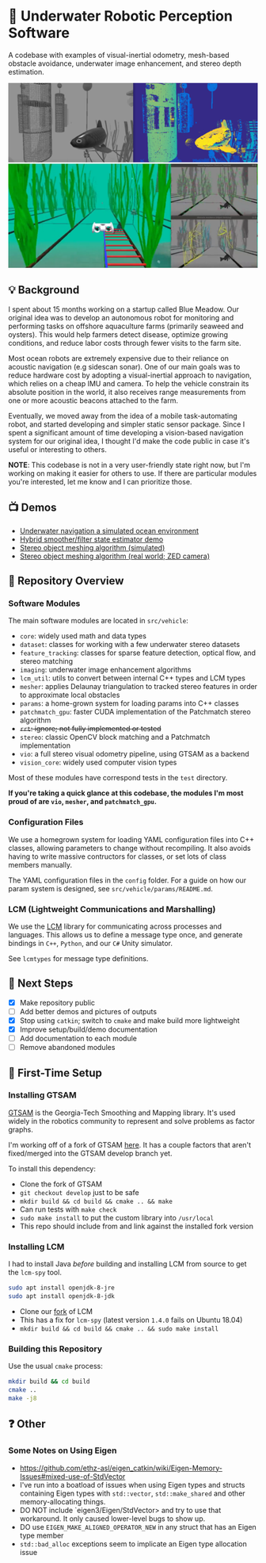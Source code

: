 # :ocean: Underwater Robotic Perception Software

A codebase with examples of visual-inertial odometry, mesh-based obstacle avoidance, underwater image enhancement, and stereo depth estimation.

![Patchmatch GPU implementation example](/resources/patchmatch_example.png)
![Underwater navigation demo](/resources/navigation_example.png)

## :bulb: Background

I spent about 15 months working on a startup called Blue Meadow. Our original idea was to develop an
autonomous robot for monitoring and performing tasks on offshore aquaculture farms (primarily
seaweed and oysters). This would help farmers detect disease, optimize growing conditions, and
reduce labor costs through fewer visits to the farm site.

Most ocean robots are extremely expensive due to their reliance on acoustic
navigation (e.g sidescan sonar). One of our main goals was to reduce hardware cost by adopting a
visual-inertial approach to navigation, which relies on a cheap IMU and camera. To help the vehicle
constrain its absolute position in the world, it also receives range measurements from one or more
acoustic beacons attached to the farm.

Eventually, we moved away from the idea of a mobile task-automating robot, and started developing
and simpler static sensor package. Since I spent a significant amount of time developing a vision-based
navigation system for our original idea, I thought I'd make the code public in case it's useful
or interesting to others.

**NOTE**: This codebase is not in a very user-friendly state right now, but I'm working on making
it easier for others to use. If there are particular modules you're interested, let me know
and I can prioritize those.

## :tv: Demos

- [Underwater navigation a simulated ocean environment](https://youtu.be/yT-qm5_dXxk)
- [Hybrid smoother/filter state estimator demo](https://youtu.be/Q3swMWAAizs)
- [Stereo object meshing algorithm (simulated)](https://youtu.be/F7nSvaf0kpo)
- [Stereo object meshing algorithm (real world; ZED camera)](https://www.youtube.com/watch?v=TdSf_Qc2J94)

## :memo: Repository Overview

### Software Modules

The main software modules are located in `src/vehicle`:
- `core`: widely used math and data types
- `dataset`: classes for working with a few underwater stereo datasets
- `feature_tracking`: classes for sparse feature detection, optical flow, and stereo matching
- `imaging`: underwater image enhancement algorithms
- `lcm_util`: utils to convert between internal C++ types and LCM types
- `mesher`: applies Delaunay triangulation to tracked stereo features in order to approximate local obstacles
- `params`: a home-grown system for loading params into C++ classes
- `patchmatch_gpu`: faster CUDA implementation of the Patchmatch stereo algorithm
- ~~`rrt`: ignore; not fully implemented or tested~~
- `stereo`: classic OpenCV block matching and a Patchmatch implementation
- `vio`: a full stereo visual odometry pipeline, using GTSAM as a backend
- `vision_core`: widely used computer vision types

Most of these modules have correspond tests in the `test` directory.

**If you're taking a quick glance at this codebase, the modules I'm most proud of are `vio`, `mesher`, and `patchmatch_gpu`.**

### Configuration Files

We use a homegrown system for loading YAML configuration files into C++ classes, allowing parameters to change without recompiling. It also avoids having to write massive contructors for classes, or set lots of class members manually.

The YAML configuration files in the `config` folder. For a guide on how our param system is designed, see `src/vehicle/params/README.md`.

### LCM (Lightweight Communications and Marshalling)

We use the [LCM](https://lcm-proj.github.io/) library for communicating across processes and languages. This allows us to define a message type once, and generate bindings in `C++`, `Python`, and our `C#` Unity simulator.

See `lcmtypes` for message type definitions.

## :construction: Next Steps

- [x] Make repository public
- [ ] Add better demos and pictures of outputs
- [x] Stop using `catkin`; switch to `cmake` and make build more lightweight
- [x] Improve setup/build/demo documentation
- [ ] Add documentation to each module
- [ ] Remove abandoned modules

## :hammer: First-Time Setup

### Installing GTSAM

[GTSAM](https://gtsam.org/) is the Georgia-Tech Smoothing and Mapping library. It's used widely
in the robotics community to represent and solve problems as factor graphs.

I'm working off of a fork of GTSAM [here](https://github.com/miloknowles/gtsam). It has a couple
factors that aren't fixed/merged into the GTSAM develop branch yet.

To install this dependency:
- Clone the fork of GTSAM
- `git checkout develop` just to be safe
- `mkdir build && cd build && cmake .. && make`
- Can run tests with `make check`
- `sudo make install` to put the custom library into `/usr/local`
- This repo should include from and link against the installed fork version

### Installing LCM

I had to install Java *before* building and installing LCM from source to get the `lcm-spy` tool.
```bash
sudo apt install openjdk-8-jre
sudo apt install openjdk-8-jdk
```

- Clone our [fork](https://github.com/bluemeadowrobotics/lcm) of LCM
- This has a fix for `lcm-spy` (latest version `1.4.0` fails on Ubuntu 18.04)
- `mkdir build && cd build && cmake .. && sudo make install`

### Building this Repository

Use the usual `cmake` process:
```bash
mkdir build && cd build
cmake ..
make -j8
```

## :question: Other

### Some Notes on Using Eigen

- https://github.com/ethz-asl/eigen_catkin/wiki/Eigen-Memory-Issues#mixed-use-of-StdVector
- I've run into a boatload of issues when using Eigen types and structs containing Eigen types with `std::vector`, `std::make_shared` and other memory-allocating things.
- DO NOT include `eigen3/Eigen/StdVector> and try to use that workaround. It only caused lower-level bugs to show up.
- DO use `EIGEN_MAKE_ALIGNED_OPERATOR_NEW` in any struct that has an Eigen type member
- `std::bad_alloc` exceptions seem to implicate an Eigen type allocation issue
